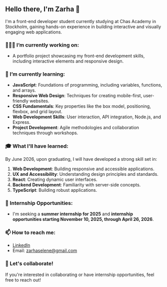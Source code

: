 ## Hello there, I'm Zarha 👋

I'm a front-end developer student currently studying at Chas Academy in Stockholm, gaining hands-on experience in building interactive and visually engaging web applications. 

### 👩🏼‍💻 I’m currently working on:
- A portfolio project showcasing my front-end development skills, including interactive elements and responsive design.

### 🌱 I’m currently learning:
- **JavaScript**: Foundations of programming, including variables, functions, and arrays.
- **Responsive Web Design**: Techniques for creating mobile-first, user-friendly websites.
- **CSS Fundamentals**: Key properties like the box model, positioning, flexbox, and grid layout.
- **Web Development Skills**: User interaction, API integration, Node.js, and Express.
- **Project Development**: Agile methodologies and collaboration techniques through workshops.

### 🎓 What I'll have learned:
By June 2026, upon graduating, I will have developed a strong skill set in:
1. **Web Development**: Building responsive and accessible applications.
2. **UX and Accessibility**: Understanding design principles and standards.
3. **React**: Creating dynamic user interfaces.
4. **Backend Development**: Familiarity with server-side concepts.
5. **TypeScript**: Building robust applications.

### 📅 Internship Opportunities:
- I'm seeking a **summer internship for 2025** and **internship opportunities starting November 10, 2025, through April 26, 2026**.

### 📫 How to reach me:
- [LinkedIn](https://www.linkedin.com/in/zarhabuske)
- Email: [zarhaselene@gmail.com](mailto:zarhaselene@gmail.com)

### 🤝 Let's collaborate!
If you're interested in collaborating or have internship opportunities, feel free to reach out!
